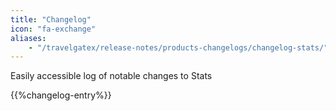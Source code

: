 ```yaml
---
title: "Changelog"
icon: "fa-exchange"
aliases: 
    - "/travelgatex/release-notes/products-changelogs/changelog-stats/"
---
```


Easily accessible log of notable changes to Stats

{{%changelog-entry%}}